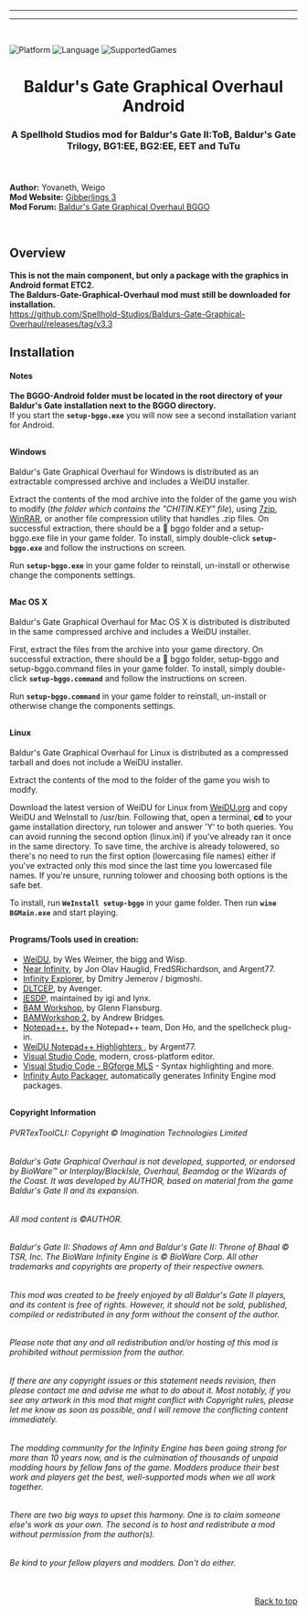 <hr>

<hr><br>

![Platform](https://img.shields.io/static/v1?label=Platform&message=Windows%20%7C%20Mac%20%7C%20Linux&color=informational)
![Language](https://img.shields.io/static/v1?label=Language&message=every%20language&color=limegreen)
![SupportedGames](https://img.shields.io/static/v1?label=Supported%20games&message=EET%20%7C%20BGT%20%7C%20BG2%3AEE%20%7C%20TOB%20%7C%20BG1%3AEE%20%7C%20TuTu_TOSC&color=blue)

<div align="center"><h1>Baldur's Gate Graphical Overhaul Android</h1>

<h3>A Spellhold Studios mod for Baldur's Gate II:ToB, Baldur's Gate Trilogy, BG1:EE, BG2:EE, EET and TuTu<h3>

</div><br />


**Author:** Yovaneth, Weigo<br>
**Mod Website:** <a href="https://www.gibberlings3.net/">Gibberlings 3</a>  
**Mod Forum:** <a href="https://www.gibberlings3.net/forums/topic/36946-baldurs-gate-graphical-overhaul-bggo-for-eet-bgt-tutu-bgee/">Baldur's Gate Graphical Overhaul BGGO</a>  


<!--[Read the mod's readme](http://spellholdstudios.github.io/readmes/sos-readme-english.html).

[Download the mod at Spellhold Studios](http://www.shsforums.net/files/category/40-shadows-over-soubar/).<br> -->

&nbsp;


## <a name="intro" id="intro"></a>Overview

**This is not the main component, but only a package with the graphics in Android format ETC2.** \
**The Baldurs-Gate-Graphical-Overhaul mod must still be downloaded for installation.**\
https://github.com/Spellhold-Studios/Baldurs-Gate-Graphical-Overhaul/releases/tag/v3.3 


## <a name="installation" id="installation"></a>Installation

#### Notes

**The BGGO-Android folder must be located in the root directory of your Baldur's Gate installation next to the BGGO directory.**  
If you start the **`setup-bggo.exe`** you will now see a second installation variant for Android.

## 

#### Windows

Baldur's Gate Graphical Overhaul for Windows is distributed as an extractable compressed archive and includes a WeiDU installer.

Extract the contents of the mod archive into the folder of the game you wish to modify (*the folder which contains the "CHITIN.KEY" file*), using <a href="http://www.7-zip.org/download.html">7zip</a>, <a href="http://www.rarlab.com/download.htm">WinRAR</a>, or another file compression utility that handles .zip files. On successful extraction, there should be a :file_folder: bggo folder and a setup-bggo.exe file in your game folder. To install, simply double-click **`setup-bggo.exe`** and follow the instructions on screen.

Run **`setup-bggo.exe`** in your game folder to reinstall, un-install or otherwise change the components settings.

## 

#### Mac OS X

Baldur's Gate Graphical Overhaul for Mac OS X is distributed is distributed in the same compressed archive and includes a WeiDU installer.

First, extract the files from the archive into your game directory. On successful extraction, there should be a :file_folder: bggo folder, setup-bggo and setup-bggo.command files in your game folder. To install, simply double-click **`setup-bggo.command`** and follow the instructions on screen.

Run **`setup-bggo.command`** in your game folder to reinstall, un-install or otherwise change the components settings.

## 

#### Linux

Baldur's Gate Graphical Overhaul for Linux is distributed as a compressed tarball and does not include a WeiDU installer.

Extract the contents of the mod to the folder of the game you wish to modify.

Download the latest version of WeiDU for Linux from <a href="https://github.com/WeiDUorg/weidu/releases">WeiDU.org</a> and copy WeiDU and WeInstall to /usr/bin. Following that, open a terminal, **cd** to your game installation directory, run tolower and answer 'Y' to both queries. You can avoid running the second option (linux.ini) if you've already ran it once in the same directory. To save time, the archive is already tolowered, so there's no need to run the first option (lowercasing file names) either if you've extracted only this mod since the last time you lowercased file names. If you're unsure, running tolower and choosing both options is the safe bet.

To install, run **`WeInstall setup-bggo`** in your game folder. Then run **`wine BGMain.exe`** and start playing.

## 


#### Programs/Tools used in creation:

- <a href="https://github.com/WeiDUorg/weidu/releases"><acronym title="Weimer Dialogue Utility">WeiDU</acronym></a>, by Wes Weimer, the bigg and Wisp.
- <a href="https://github.com/Argent77/NearInfinity/releases">Near Infinity</a>, by Jon Olav Hauglid, FredSRichardson, and Argent77.
- <a href="http://www.shsforums.net/topic/31285-infinity-explorer-v085/">Infinity Explorer</a>, by Dmitry Jemerov / bigmoshi.
- <a href="http://www.gibberlings3.net/tools/dltcep.php"><acronym title="Dragonlance Total Conversion Editor Pro">DLTCEP</acronym></a>, by Avenger.
- <a href="https://gibberlings3.github.io/iesdp/"><acronym title="Infinity Engine Structures Description Project">IESDP</acronym></a>, maintained by igi and lynx.
- <a href="http://www.teambg.eu/?page=tools&amp;cat=32">BAM Workshop</a>, by Glenn Flansburg.
- <a href="http://www.shsforums.net/topic/57564-bamworkshop/">BAMWorkshop 2</a>, by Andrew Bridges.
- <a href="http://notepad-plus-plus.org/">Notepad++</a>, by the Notepad++ team, Don Ho, and the spellcheck plug-in.
- <a href="http://www.shsforums.net/files/file/1048-weidu-highlighter-for-notepad/">WeiDU Notepad++ Highlighters </a>, by Argent77.
- <a href="https://code.visualstudio.com/">Visual Studio Code</a>, modern, cross-platform editor.
- <a href="https://marketplace.visualstudio.com/items?itemName=BGforge.bgforge-mls/">Visual Studio Code - BGforge MLS</a> - Syntax highlighting and more.
- <a href="https://github.com/InfinityTools/InfinityAutoPackager/">Infinity Auto Packager</a>, automatically generates Infinity Engine mod packages.
## 

#### Copyright Information

###### PVRTexToolCLI: Copyright © Imagination Technologies Limited

###### Baldur's Gate Graphical Overhaul is not developed, supported, or endorsed by BioWare&trade; or Interplay/BlackIsle, Overhaul, Beamdog or the Wizards of the Coast. It was developed by AUTHOR, based on material from the game Baldur's Gate II and its expansion.
###### All mod content is &copy;AUTHOR.
###### Baldur's Gate II: Shadows of Amn and Baldur's Gate II: Throne of Bhaal &copy; TSR, Inc. The BioWare Infinity Engine is &copy; BioWare Corp. All other trademarks and copyrights are property of their respective owners.

###### This mod was created to be freely enjoyed by all Baldur's Gate II players, and its content is free of rights. However, it should not be sold, published, compiled or redistributed in any form without the consent of the author.
###### Please note that any and all redistribution and/or hosting of this mod is prohibited without permission from the author.

###### If there are any copyright issues or this statement needs revision, then please contact me and advise me what to do about it. Most notably, if you see any artwork in this mod that might conflict with Copyright rules, please let me know as soon as possible, and I will remove the conflicting content immediately.

###### The modding community for the Infinity Engine has been going strong for more than 10 years now, and is the culmination of thousands of unpaid modding hours by fellow fans of the game. Modders produce their best work and players get the best, well-supported mods when we all work together.
###### There are two big ways to upset this harmony. One is to claim someone else's work as your own. The second is to host and redistribute a mod without permission from the author(s).
###### Be kind to your fellow players and modders. Don't do either.</br></br>
<div align="right"><a href="#top">Back to top</a></div>
